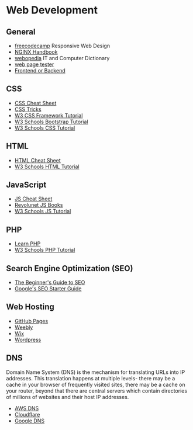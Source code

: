 # Web Development

## General
* [freecodecamp](https://www.freecodecamp.org/learn/responsive-web-design/) Responsive Web Design
* [NGINX Handbook](https://www.freecodecamp.org/news/the-nginx-handbook/)
* [webopedia](https://www.webopedia.com/) IT and Computer Dictionary
* [web page tester](https://webpagetest.org/)
* [Frontend or Backend](https://www.geeksforgeeks.org/frontend-vs-backend/)
## CSS
* [CSS Cheat Sheet](https://htmlcheatsheet.com/css/)
* [CSS Tricks](https://css-tricks.com/)
* [W3 CSS Framework Tutorial](https://www.w3schools.com/w3css/default.asp)
* [W3 Schools Bootstrap Tutorial](https://www.w3schools.com/bootstrap/bootstrap_ver.asp)
* [W3 Schools CSS Tutorial](https://www.w3schools.com/css/default.asp)
## HTML
* [HTML Cheat Sheet](https://htmlcheatsheet.com/)
* [W3 Schools HTML Tutorial](https://www.w3schools.com/html/default.asp)
## JavaScript
* [JS Cheat Sheet](https://htmlcheatsheet.com/js/)
* [Revolunet JS Books](https://jsbooks.revolunet.com/)
* [W3 Schools JS Tutorial](https://www.w3schools.com/js/default.asp)
## PHP
* [Learn PHP](https://www.learn-php.org/)
* [W3 Schools PHP Tutorial](https://www.w3schools.com/php/default.asp)
## Search Engine Optimization (SEO)
* [The Beginner's Guide to SEO](https://moz.com/beginners-guide-to-seo)
* [Google's SEO Starter Guide](https://developers.google.com/search/docs/beginner/seo-starter-guide?hl=en&visit_id=637600824644441524-1532168446&rd=1)
## Web Hosting
* [GitHub Pages](https://pages.github.com/)
* [Weebly](https://www.weebly.com/)
* [Wix](https://www.wix.com/freesitebuilder/hiker-create?utm_source=google&utm_medium=cpc&utm_campaign=11393149096^110416204726&experiment_id=wix^e^473461032658^&cq_src=google_ads&cq_cmp=11393149096&cq_con=110416204726&cq_term=wix&cq_med=&cq_plac=&cq_net=g&cq_pos=&cq_plt=gp&gclid=Cj0KCQjwweyFBhDvARIsAA67M73SwItt0uB9tHImVeZ2sccCcLJY9w_U8fDARRffhOIlV7EglIR48a4aAn5OEALw_wcB)
* [Wordpress](https://wordpress.com/)
## DNS
Domain Name System (DNS) is the mechanism for translating URLs into IP addresses.  This translation happens at multiple levels- there may be a cache in your browser of frequently visited sites, there may be a cache on your router, beyond that there are central servers which contain directories of millions of websites and their host IP addresses.  
* [AWS DNS](https://aws.amazon.com/route53/what-is-dns/)
* [Cloudflare](https://www.cloudflare.com/learning/dns/what-is-dns/)
* [Google DNS](https://developers.google.com/speed/public-dns)
